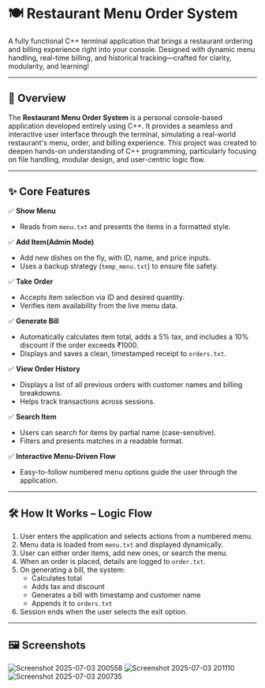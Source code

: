 # 🍽️ Restaurant Menu Order System  
 A fully functional C++ terminal application that brings a restaurant ordering and billing experience right into your console.
  Designed with dynamic menu handling, real-time billing, and historical tracking—crafted for clarity, modularity, and learning!

---

## 📖 Overview  
The **Restaurant Menu Order System** is a personal console-based application developed entirely using C++.
 It provides a seamless and interactive user interface through the terminal, simulating a real-world restaurant's menu, order, and billing experience.
  This project was created to deepen hands-on understanding of C++ programming, particularly focusing on file handling, modular design, and user-centric logic flow.

---

## ✨ Core Features  

✅ **Show Menu**  
- Reads from `menu.txt` and presents the items in a formatted style.  

✅ **Add Item(Admin Mode)**  
- Add new dishes on the fly, with ID, name, and price inputs.  
- Uses a backup strategy (`temp_menu.txt`) to ensure file safety.

✅ **Take Order**  
- Accepts item selection via ID and desired quantity.  
- Verifies item availability from the live menu data.

✅ **Generate Bill**  
- Automatically calculates item total, adds a 5% tax, and includes a 10% discount if the order exceeds ₹1000.  
- Displays and saves a clean, timestamped receipt to `orders.txt`.

✅ **View Order History**  
- Displays a list of all previous orders with customer names and billing breakdowns.  
- Helps track transactions across sessions.

✅ **Search Item**  
- Users can search for items by partial name (case-sensitive).  
- Filters and presents matches in a readable format.

✅ **Interactive Menu-Driven Flow**  
- Easy-to-follow numbered menu options guide the user through the application.

---

## 🛠️ How It Works – Logic Flow  
1. User enters the application and selects actions from a numbered menu.  
2. Menu data is loaded from `menu.txt` and displayed dynamically.  
3. User can either order items, add new ones, or search the menu.  
4. When an order is placed, details are logged to `order.txt`.  
5. On generating a bill, the system:  
   - Calculates total  
   - Adds tax and discount  
   - Generates a bill with timestamp and customer name  
   - Appends it to `orders.txt`  
6. Session ends when the user selects the exit option.

---

## 🖼️ Screenshots  

![Screenshot 2025-07-03 200558](https://github.com/user-attachments/assets/3403d773-d0fa-4616-beb8-3f8576e2cdd4)
![Screenshot 2025-07-03 201110](https://github.com/user-attachments/assets/0477246a-a2ad-4828-85c9-25d751866ecf)
![Screenshot 2025-07-03 200735](https://github.com/user-attachments/assets/081e0427-404a-4903-83de-d497bf949eca)
